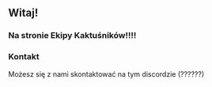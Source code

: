 ## Witaj!

### Na stronie Ekipy Kaktuśników!!!!


### Kontakt

Możesz się z nami skontaktować na tym discordzie (??????)
